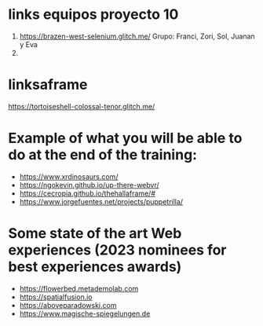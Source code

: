 # links equipos proyecto 10
1. https://brazen-west-selenium.glitch.me/ Grupo: Franci, Zori, Sol, Juanan y Eva
2. 

# linksaframe
https://tortoiseshell-colossal-tenor.glitch.me/

# Example of what you will be able to do at the end of the training:
- https://www.xrdinosaurs.com/
- https://ngokevin.github.io/up-there-webvr/
- https://cecropia.github.io/thehallaframe/#
- https://www.jorgefuentes.net/projects/puppetrilla/

# Some state of the art Web experiences (2023 nominees for best experiences awards)
- https://flowerbed.metademolab.com
- https://spatialfusion.io
- https://aboveparadowski.com
- https://www.magische-spiegelungen.de

